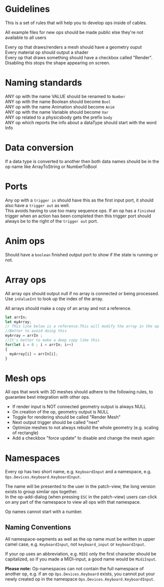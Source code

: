 # Guidelines
This is a set of rules that will help you to develop ops inside of cables.

All example files for new ops should be made public else they're not available to all users

Every op that draws/renders a mesh should have a geometry ouput<br>
Every material op should output a shader <br>
Every op that draws something should have a checkbox called "Render". Disabling this stops the shape appearing on screen.

# Naming standards
ANY op with the name VALUE should be renamed to `Number`<br>
ANY op with the name Boolean should become `Bool`<br>
ANY op with the name Animation should become `Anim`<br>
ANY op with the name Variable should become `Var`<br>
ANY op related to a physicsbody gets the prefix `body`<br>
ANY op which reports the info about a dataType should start with the word Info

# Data conversion
If a data type is converted to another then both data names should be in the op name like ArrayToString or NumberToBool

# Ports
Any op with a `trigger in` should have this as the first input port, it should also have a `trigger out` as well.<br>
This avoids having to use too many sequence ops.
If an op has a `finished` trigger when an action has been completed then this trigger port should always be to the right of the `trigger out` port.

# Anim ops
Should have a `boolean` finished output port to show if the state is running or not.

# Array ops
All array ops should output null if no array is connected or being processed.<br>
Use `inValueInt` to look up the index of the array.<br>

All arrays should make a copy of an array and not a reference.

```javascript
let arrIn;
let myArray;
// This line below is a reference.This will modify the array in the op before this one.
//Better to avoid doing this
myArray = arrIn ;
//It's better to make a deep copy like this
for(let i = 0 ; i < arrIn; i++)
{
  myArray[i] = arrIn[i];
}
```

# Mesh ops
All ops that work with 3D meshes should adhere to the following rules, to guarantee best integration with other ops.

- If render input is NOT connected geometry output is always NULL
- On creation of the op, geometry output is NULL
- Toggle for rendering should be called "Render Mesh"
- Next output trigger should be called "next"
- Optimize meshes to not always rebuild the whole geometry (e.g. scaling of rectangle)
- Add a checkbox "force update" to disable and change the mesh again

# Namespaces

Every op has two short name, e.g. `KeyboardInput` and a namespace, e.g. `Ops.Devices.Keyboard.KeyboardInput`.

The name will be presented to the user in the patch-view, the long version exists to group similar ops together.<br>
In the op-add-dialog (when pressing `ESC` in the patch-view) users can click on any part of the namespace to view all ops with that namespace.

Op names cannot start with a number.

## Naming Conventions

All namespace-segments as well as the op name must be written in upper camel case, e.g. `KeyboardInput`, not `keyboard_input` or `keyboardInput`.

If your op uses an abbreviation, e.g. `MIDI` only the first character should be capitalized, so if you made a MIDI-input, a good name would be `MidiInput`.

**Please note:** Op-namespaces can not contain the full namespace of another op, e.g. if an op `Ops.Devices.Keyboard` exists, you cannot put your newly created op in the namespace `Ops.Devices.Keyboard.KeyboardInput`.


